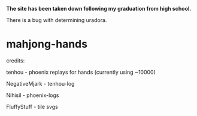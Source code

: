 **The site has been taken down following my graduation from high school.**

There is a bug with determining uradora.

# mahjong-hands

credits:

tenhou - phoenix replays for hands (currently using ~10000)

NegativeMjark - tenhou-log

Nihisil - phoenix-logs

FluffyStuff - tile svgs

